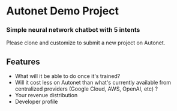 # Autonet Demo Project
### Simple neural network chatbot with 5 intents



Please clone and customize to submit a new project on Autonet.



## Features

- What will it be able to do once it's trained?
- Will it cost less on Autonet than what's currently available from centralized providers (Google Cloud, AWS, OpenAI, etc) ?
- Your revenue distribution
- Developer profile
